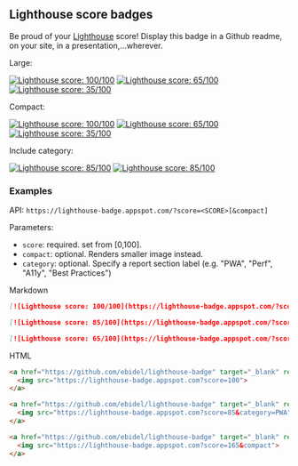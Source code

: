 ## Lighthouse score badges

Be proud of your [Lighthouse](https://github.com/googlechrome/lighthouse) score! Display
this badge in a Github readme, on your site, in a presentation,...wherever.

Large:

[![Lighthouse score: 100/100](https://lighthouse-badge.appspot.com/?score=100)](https://github.com/ebidel/lighthouse-badge)
[![Lighthouse score: 65/100](https://lighthouse-badge.appspot.com/?score=65)](https://github.com/ebidel/lighthouse-badge)
[![Lighthouse score: 35/100](https://lighthouse-badge.appspot.com/?score=35)](https://github.com/ebidel/lighthouse-badge)


Compact:

[![Lighthouse score: 100/100](https://lighthouse-badge.appspot.com/?score=100&compact)](https://github.com/ebidel/lighthouse-badge)
[![Lighthouse score: 65/100](https://lighthouse-badge.appspot.com/?score=65&compact)](https://github.com/ebidel/lighthouse-badge)
[![Lighthouse score: 35/100](https://lighthouse-badge.appspot.com/?score=35&compact)](https://github.com/ebidel/lighthouse-badge)

Include category:

[![Lighthouse score: 85/100](https://lighthouse-badge.appspot.com/?score=85&category=Perf&cachebust)](https://github.com/ebidel/lighthouse-badge)
[![Lighthouse score: 85/100](https://lighthouse-badge.appspot.com/?score=85&category=Perf&compact&cachebust)](https://github.com/ebidel/lighthouse-badge)

### Examples

API: `https://lighthouse-badge.appspot.com/?score=<SCORE>[&compact]`

Parameters:

- `score`: required. set from [0,100].
- `compact`: optional. Renders smaller image instead.
- `category`: optional. Specify a report section label (e.g. "PWA", "Perf", "A11y", "Best Practices")

Markdown

```md
[![Lighthouse score: 100/100](https://lighthouse-badge.appspot.com/?score=100)](https://github.com/ebidel/lighthouse-badge)
```

```md
[![Lighthouse score: 85/100](https://lighthouse-badge.appspot.com/?score=85&compact&category=PWA)](https://github.com/ebidel/lighthouse-badge)
```

```md
[![Lighthouse score: 65/100](https://lighthouse-badge.appspot.com/?score=65&compact)](https://github.com/ebidel/lighthouse-badge)
```

HTML

```html
<a href="https://github.com/ebidel/lighthouse-badge" target="_blank" rel="noopener">
  <img src="https://lighthouse-badge.appspot.com?score=100">
</a>
```

```html
<a href="https://github.com/ebidel/lighthouse-badge" target="_blank" rel="noopener">
  <img src="https://lighthouse-badge.appspot.com?score=85&category=PWA">
</a>
```

```html
<a href="https://github.com/ebidel/lighthouse-badge" target="_blank" rel="noopener">
  <img src="https://lighthouse-badge.appspot.com?score=165&compact">
</a>
```
